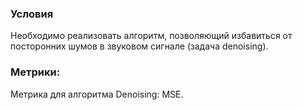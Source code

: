 ### Условия

Необходимо реализовать алгоритм, позволяющий избавиться от посторонних шумов в звуковом сигнале (задача denoising). 


### Метрики:

Метрика для алгоритма Denoising: MSE.

